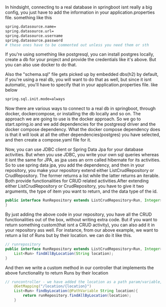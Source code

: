 In hindsight, connecting to a real database in springboot isnt really a big config, you just have to add the information in your application.properties file. something like this
```bash
spring.datasource.name=
spring.datasource.url=
spring.datasource.username
spring.datasource.password
# these ones have to be commented out unless you need them or sth
```

If you're using something like postgresql, you can install postgres locally, create a db for your project and provide the credentials like it's above. But you can also use docker to do that.

Also the "schema.sql" file gets picked up by embedded dbs(h2) by default,  if you're using a real db, you will want to do that as well, but since it isnt automatic, you'll have to specify that in your application.properties file. like below
```bash
spring.sql.init.mode=always
```

Now there are various ways to connect to a real db in springboot, through docker, dockercompose, or installing the db locally and so on. The approach we are going to use is the docker approach. So we go to start.spring.io and we add dependencies for the postgresql driver and the docker compose dependency. What the docker compose dependency does is that it will look at all the other dependencies(postgres) you have selected, and then create a compose.yaml file for it.


Now, you can use JDBC client or Spring Data Jpa for your database activities. But when you use JDBC, you write your own sql queries whereas it isnt the same for JPA, as jpa uses an orm called hibernate for its activities. So to use spring data jpa, you add the dependency, and then in your repository, you make your repository extend either ListCrudRepository or CrudRepository. The former returns a list while the latter returns an iterable. Both provide functionalities for CRUD related activities.After extending either ListCrudRepository or CrudRepository, you have to give it two arguments, the type of item you want to return, and the data type of the id.
```java
public interface RunRepository extends ListCrudRepository<Run, Integer> {
}
```

By just adding the above code in your repository, you have all the CRUD functionalities out of the box, without writing extra code. But if you want to return something custom(that isnt a CRUD activity), you can also add it in your repository ass well. For instance, from our above example, we want to return a list of Runs but by their location. we can do it like this.
```java
// runrepository
public interface RunRepository extends ListCrudRepository<Run, Integer> {
    List<Run> findAllByLocation(String location);
}
```

And then we write a custom method in our controller that implements the above functionality to return Runs by their location
```java
// runcontroller - we have added the location as a path param/variable, but you can add it as a query param too.
    @GetMapping("/location/{location}")
    List<Run> findbyLocation(@PathVariable String location){
        return runRepository.findAllByLocation(location);
    }
```